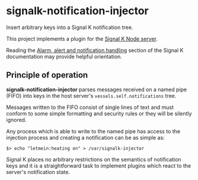 # signalk-notification-injector

Insert arbitrary keys into a Signal K notification tree.

This project implements a plugin for the [Signal K Node server](https://github.com/SignalK/signalk-server-node).

Reading the [Alarm, alert and notification handling](http://signalk.org/specification/1.0.0/doc/notifications.html)
section of the Signal K documentation may provide helpful orientation.

## Principle of operation

__signalk-notification-injector__ parses messages received on a named pipe
(FIFO) into keys in the host server's ```vessels.self.notifications``` tree.

Messages written to the FIFO consist of single lines of text and must conform
to some simple formatting and security rules or they will be silently ignored.

Any process which is able to write to the named pipe has access to the
injection process and creating a notification can be as simple as:
```
$> echo "letmein:heating on" > /var/signalk-injector
```
Signal K places no arbitrary restrictions on the semantics of notification keys
and it is a straightforward task to implement plugins which react to the
server's notification state.


